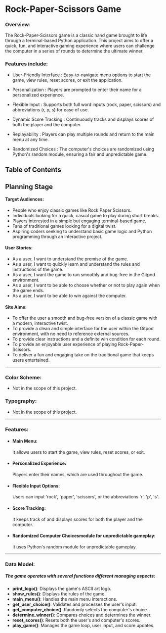 # Rock-Paper-Scissors Game
### Overview:
The Rock-Paper-Scissors game is a classic hand game brought to life through a terminal-based Python application. This project aims to offer a quick, fun, and interactive gaming experience where users can challenge the computer in a series of rounds to determine the ultimate winner.

### Features include:

- User-Friendly Interface : Easy-to-navigate menu options to start the game, view rules, reset scores, or exit the application.

- Personalization : Players are prompted to enter their name for a personalized experience.

- Flexible Input : Supports both full word inputs (rock, paper, scissors) and abbreviations (r, p, s) for ease of use.

- Dynamic Score Tracking : Continuously tracks and displays scores of both the player and the computer.

- Replayability : Players can play multiple rounds and return to the main menu at any time.

- Randomized Choices : The computer's choices are randomized using Python's random module, ensuring a fair and unpredictable game.

## Table of Contents
























## Planning Stage


#### Target Audiences:
- People who enjoy classic games like Rock Paper Scissors.
- Individuals looking for a quick, casual game to play during short breaks.
- Players interested in a simple but engaging terminal-based game.
- Fans of traditional games looking for a digital twist.
- Aspiring coders seeking to understand basic game logic and Python programming through an interactive project.

#### User Stories:
- As a user, I want to understand the premise of the game.
- As a user, I want to quickly learn and understand the rules and instructions of the game.
- As a user, I want the game to run smoothly and bug-free in the Gitpod environment.
- As a user, I want to be able to choose whether or not to play again when the game ends.
- As a user, I want to be able to win against the computer.

#### Site Aims:

- To offer the user a smooth and bug-free version of a classic game with a modern, interactive twist.
- To provide a clean and simple interface for the user within the Gitpod environment, with no need to reference external sources.
- To provide clear instructions and a definite win condition for each round.
- To provide an enjoyable user experience of playing Rock-Paper-Scissors.
- To deliver a fun and engaging take on the traditional game that keeps users entertained.
_____

### Color Scheme:
- Not in the scope of this project.

### Typography:
- Not in the scope of this project.

___

### Features:
- #### Main Menu:
   It allows users to start the game, view rules, reset scores, or exit.

- #### Personalized Experience: 
  Players enter their names, which are used throughout the game.

- #### Flexible Input Options: 
  Users can input 'rock', 'paper', 'scissors', or the abbreviations 'r', 'p', 's'.

- #### Score Tracking: 
  It keeps track of and displays scores for both the player and the computer.

- #### Randomized Computer Choicesmodule for unpredictable gameplay:
  It uses Python's random module for unpredictable gameplay.
____
### Data Model:
##### The game operates with several functions different managing aspects:

- **print_logo()**: Displays the game's ASCII art logo.
- **show_rules()**: Displays the rules of the game.
- **main_menu()**: Handles the main menu interactions.
- **get_user_choice()**: Validates and processes the user's input.
- **get_computer_choice()**: Randomly selects the computer's choice.
- **determine_winner()**: Compares choices and determines the winner.
- **reset_scores()**: Resets both the user's and computer's scores.
- **play_game()**: Manages the game loop, user input, and score updates.



